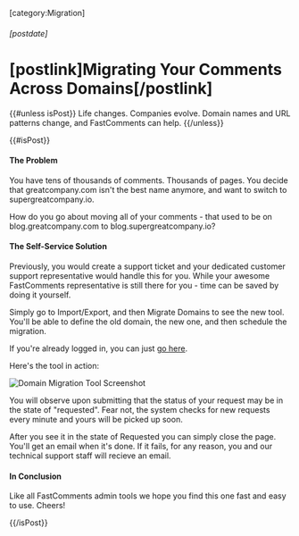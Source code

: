 [category:Migration]
###### [postdate]
# [postlink]Migrating Your Comments Across Domains[/postlink]

{{#unless isPost}}
Life changes. Companies evolve. Domain names and URL patterns change, and FastComments can help.
{{/unless}}

{{#isPost}}

#### The Problem
You have tens of thousands of comments. Thousands of pages. You decide that greatcompany.com isn't the best name anymore, and want to switch to supergreatcompany.io.

How do you go about moving all of your comments - that used to be on blog.greatcompany.com to blog.supergreatcompany.io?

#### The Self-Service Solution
Previously, you would create a support ticket and your dedicated customer support representative would handle this for you. While your awesome FastComments representative
is still there for you - time can be saved by doing it yourself.

Simply go to Import/Export, and then Migrate Domains to see the new tool. You'll be able to define the old domain, the new one, and then schedule the migration.

If you're already logged in, you can just <a href="https://fastcomments.com/auth/my-account/manage-data/migrate-domains" target="_blank">go here</a>.

Here's the tool in action:

<div class="text-center">
    <img src="images/fc-domain-migration-tool.png" alt="Domain Migration Tool Screenshot" title="Domain Migration Tool" class="lozad" />
</div>

You will observe upon submitting that the status of your request may be in the state of "requested". Fear not, the system checks for new requests every minute and yours will be picked up soon.

After you see it in the state of Requested you can simply close the page. You'll get an email when it's done. If it fails, for any reason, you and our technical support staff will recieve an email.

#### In Conclusion
Like all FastComments admin tools we hope you find this one fast and easy to use. Cheers!

{{/isPost}}

